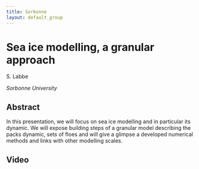 ```yaml
---
title: Sorbonne
layout: default_group
---
```

# Sea ice modelling, a granular approach
S. Labbe

<i>Sorbonne University</i>

## Abstract

In this presentation, we will focus on sea ice modelling and in particular its dynamic. We will expose building steps of a
granular model describing the packs dynamic, sets of floes and will give a glimpse a developed numerical methods and links with
other modelling scales.

## Video

